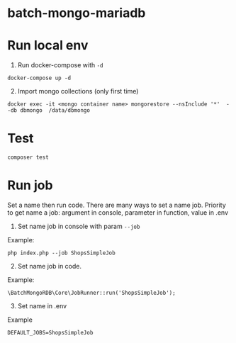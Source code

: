# batch-mongo-mariadb

# Run local env

1. Run docker-compose with `-d`
  ```
  docker-compose up -d
  ```

2. Import mongo collections (only first time)
  ```
  docker exec -it <mongo container name> mongorestore --nsInclude '*'  --db dbmongo  /data/dbmongo
  ```

# Test

  ```
  composer test
  ```

# Run job
Set a name then run code. There are many ways to set a name job.
Priority to get name a job: argument in console, parameter in function, value in .env

1. Set name job in console with param `--job`

  Example:
  ```
  php index.php --job ShopsSimpleJob
  ```

2. Set name job in code.

  Example:
  ```
  \BatchMongoRDB\Core\JobRunner::run('ShopsSimpleJob');
  ```

3. Set name in .env

  Example
  ```
  DEFAULT_JOBS=ShopsSimpleJob
  ```
